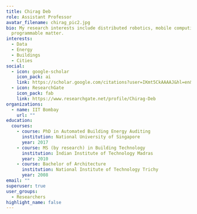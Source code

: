 ```yaml
---
title: Chirag Deb
role: Assistant Professor
avatar_filename: chirag_pic2.jpg
bio: My research interests include distributed robotics, mobile computing and
  programmable matter.
interests:
  - Data
  - Energy
  - Buildings
  - Cities
social:
  - icon: google-scholar
    icon_pack: ai
    link: https://scholar.google.com/citations?user=IKmt5CkAAAAJ&hl=en&oi=ao
  - icon: ResearchGate
    icon_pack: fab
    link: https://www.researchgate.net/profile/Chirag-Deb
organizations:
  - name: IIT Bombay
    url: ""
education:
  courses:
    - course: PhD in Automated Building Energy Auditing
      institution: National University of Singapore
      year: 2017
    - course: MS (by research) in Building Technology
      institution: Indian Institute of Technology Madras
      year: 2010
    - course: Bachelor of Architecture
      institution: National Institute of Technology Trichy
      year: 2008
email: ""
superuser: true
user_groups:
  - Researchers
highlight_name: false
---
```


